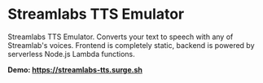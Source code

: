 # Streamlabs TTS Emulator

Streamlabs TTS Emulator. Converts your text to speech with any of Streamlab's voices. Frontend is completely static, backend is powered by serverless Node.js Lambda functions.

**Demo: https://streamlabs-tts.surge.sh**
